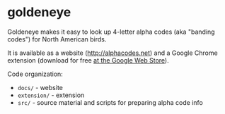 # goldeneye
Goldeneye makes it easy to look up 4-letter alpha codes (aka "banding codes") for North American birds.

It is available as a website (http://alphacodes.net) and a Google Chrome extension (download for free [at the Google Web Store](https://chrome.google.com/webstore/detail/goldeneye-alpha-code-dict/jgpgcliniicmfeinkdefigmmnjhfadmm/reviews)).

Code organization:
- `docs/` - website
- `extension/` - extension
- `src/` - source material and scripts for preparing alpha code info
